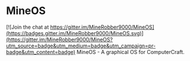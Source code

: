 # MineOS

[![Join the chat at https://gitter.im/MineRobber9000/MineOS](https://badges.gitter.im/MineRobber9000/MineOS.svg)](https://gitter.im/MineRobber9000/MineOS?utm_source=badge&utm_medium=badge&utm_campaign=pr-badge&utm_content=badge)
MineOS - A graphical OS for ComputerCraft.
